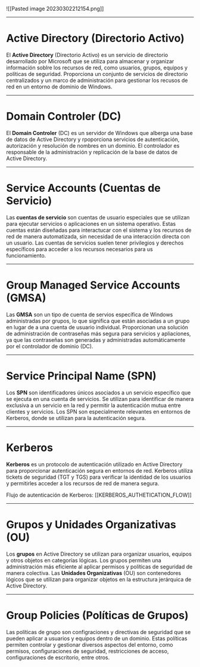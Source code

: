 ![[Pasted image 20230302212154.png]]

-----

# Active Directory (Directorio Activo)

El **Active Directory** (Directorio Activo) es un servicio de directorio desarrollado por Microsoft que se utiliza para almacenar y organizar información soblre los recursos de red, como usuarios, grupos, equipos y políticas de seguridad. Proporciona un conjunto de servicios de directorio centralizados y un marco de administración para gestionar los recusos de red en un entorno de dominio de Windows. 

-----

# Domain Controler (DC)

El **Domain Controler** (DC) es un servidor de Windows que alberga una base de datos de Active Directory y rpoporciona servicios de autenticación, autorización y resolución de nombres en un dominio. El controlador es responsable de la administración y replicación de la base de datos de Active Directory. 

-----

# Service Accounts (Cuentas de Servicio)

Las **cuentas de servicio** son cuentas de usuario especiales que se utilizan para ejecutar servicios o aplicaciones en un sistema operativo. Estas cuentas están diseñadas para interactucar con el sistema y los recursos de red de manera automatizada, sin necesidad de una interacción directa con un usuario. Las cuentas de servicios suelen tener privilegios y derechos específicos para acceder a los recursos necesarios para us funcionamiento. 

----

# Group Managed Service Accounts (GMSA)

Las **GMSA** son un tipo de cuenta de servios específica de Windows administradas por grupos, lo que significa que están asociadas a un grupo en lugar de a una cuenta de usuario individual. Proporcionan una solución de administración de contraseñas más segura para servicios y apliaciones, ya que las contraseñas son generadas y administradas automáticamente por el controlador de dominio (DC).

-----

# Service Principal Name (SPN)

Los **SPN** son identificadores únicos asociados a un servicio específico que se ejecuta en una cuenta de servicios. Se utilizan para identificar de manera exclusiva a un servicio en la red y permitir la autenticación mutua entre clientes y servicios. Los SPN son especialmente relevantes en entornos de Kerberos, donde se utilizan para la autenticación segura.

----

# Kerberos

 **Kerberos** es un protocolo de autenticación utilizado en Active Directory para proporcionar autenticación segura en entornos de red. Kerberos utiliza tickets de seguridad (TGT y TGS) para verificar la identidad de los usuarios y permitirles acceder a los recursos de red de manera segura. 

Flujo de autenticación de Kerberos: [[KERBEROS_AUTHETICATION_FLOW]]

-----

# Grupos y Unidades Organizativas (OU)

Los **grupos** en Active Directory se utilizan para organizar usuarios, equipos y otros objetos en categorías lógicas. Los grupos permiten una administración más eficiente al aplicar permisos y políticas de seguridad de manera colectiva. Las **Unidades Organizativas** (OU) son contenedores lógicos que se utilizan para organizar objetos en la estructura jerárquica de Active Directory. 

----

# Group Policies (Políticas de Grupos)

Las políticas de grupo son configraciones y directivas de seguridad que se pueden aplicar a usuarios y equipos dentro de un dominio. Estas políticas permiten controlar y gestionar diversos aspectos del entorno, como permisos, configuraciones de seguridad, restricciones de acceso, configuraciones de escritorio, entre otros. 
